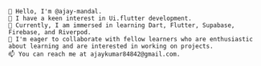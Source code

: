     👋 Hello, I'm @ajay-mandal.
    👀 I have a keen interest in Ui.flutter development.
    🌱 Currently, I am immersed in learning Dart, Flutter, Supabase, Firebase, and Riverpod.
    💞️ I'm eager to collaborate with fellow learners who are enthusiastic about learning and are interested in working on projects.
    📫 You can reach me at ajaykumar84842@gmail.com.

